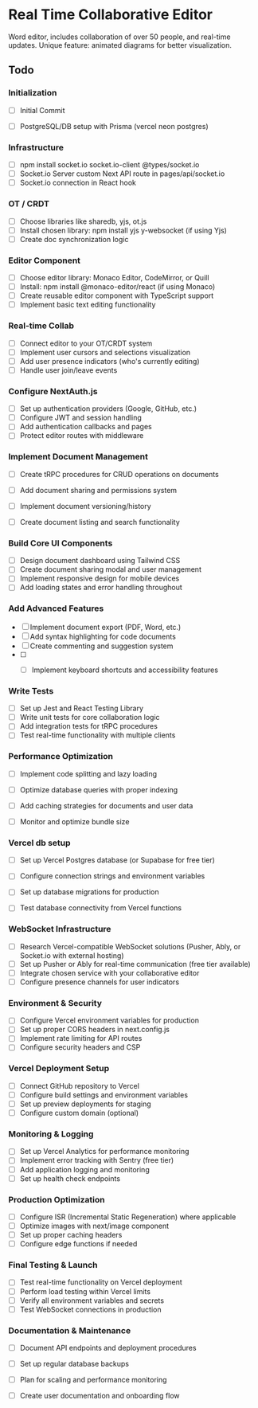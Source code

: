 # Real Time Collaborative Editor

Word editor, includes collaboration of over 50 people, and real-time updates. Unique feature: animated diagrams for better visualization.


## Todo

### Initialization
- [ ] Initial Commit
- [ ] PostgreSQL/DB setup with Prisma (vercel neon postgres)


### Infrastructure
- [ ] npm install socket.io socket.io-client @types/socket.io
- [ ] Socket.io Server custom Next API route in pages/api/socket.io
- [ ] Socket.io connection in React hook

### OT / CRDT
- [ ] Choose libraries like sharedb, yjs, ot.js
- [ ] Install chosen library: npm install yjs y-websocket (if using Yjs)
- [ ] Create doc synchronization logic

### Editor Component
- [ ] Choose editor library: Monaco Editor, CodeMirror, or Quill
- [ ] Install: npm install @monaco-editor/react (if using Monaco)
- [ ] Create reusable editor component with TypeScript support
- [ ] Implement basic text editing functionality

### Real-time Collab
- [ ] Connect editor to your OT/CRDT system
- [ ] Implement user cursors and selections visualization
- [ ] Add user presence indicators (who's currently editing)
- [ ] Handle user join/leave events

### Configure NextAuth.js

- [ ] Set up authentication providers (Google, GitHub, etc.)
- [ ] Configure JWT and session handling
- [ ] Add authentication callbacks and pages
- [ ] Protect editor routes with middleware

### Implement Document Management

- [ ] Create tRPC procedures for CRUD operations on documents
- [ ] Add document sharing and permissions system
- [ ] Implement document versioning/history
- [ ] Create document listing and search functionality


### Build Core UI Components

- [ ] Design document dashboard using Tailwind CSS
- [ ] Create document sharing modal and user management
- [ ] Implement responsive design for mobile devices
- [ ] Add loading states and error handling throughout

### Add Advanced Features

- [ ] Implement document export (PDF, Word, etc.)
- [ ] Add syntax highlighting for code documents
- [ ] Create commenting and suggestion system
- [ ] - [ ] Implement keyboard shortcuts and accessibility features


### Write Tests

- [ ] Set up Jest and React Testing Library
- [ ] Write unit tests for core collaboration logic
- [ ] Add integration tests for tRPC procedures
- [ ] Test real-time functionality with multiple clients

### Performance Optimization

- [ ] Implement code splitting and lazy loading
- [ ] Optimize database queries with proper indexing
- [ ] Add caching strategies for documents and user data
- [ ] Monitor and optimize bundle size


### Vercel db setup

- [ ] Set up Vercel Postgres database (or Supabase for free tier)
- [ ] Configure connection strings and environment variables
- [ ] Set up database migrations for production
- [ ] Test database connectivity from Vercel functions


### WebSocket Infrastructure

- [ ] Research Vercel-compatible WebSocket solutions (Pusher, Ably, or Socket.io with external hosting)
- [ ] Set up Pusher or Ably for real-time communication (free tier available)
- [ ] Integrate chosen service with your collaborative editor
- [ ] Configure presence channels for user indicators

### Environment & Security

- [ ] Configure Vercel environment variables for production
- [ ] Set up proper CORS headers in next.config.js
- [ ] Implement rate limiting for API routes
- [ ] Configure security headers and CSP

### Vercel Deployment Setup

- [ ] Connect GitHub repository to Vercel
- [ ] Configure build settings and environment variables
- [ ] Set up preview deployments for staging
- [ ] Configure custom domain (optional)

### Monitoring & Logging

- [ ] Set up Vercel Analytics for performance monitoring
- [ ] Implement error tracking with Sentry (free tier)
- [ ] Add application logging and monitoring
- [ ] Set up health check endpoints

### Production Optimization

- [ ] Configure ISR (Incremental Static Regeneration) where applicable
- [ ] Optimize images with next/image component
- [ ] Set up proper caching headers
- [ ] Configure edge functions if needed

### Final Testing & Launch

- [ ] Test real-time functionality on Vercel deployment
- [ ] Perform load testing within Vercel limits
- [ ] Verify all environment variables and secrets
- [ ] Test WebSocket connections in production

### Documentation & Maintenance

- [ ] Document API endpoints and deployment procedures
- [ ] Set up regular database backups
- [ ] Plan for scaling and performance monitoring
- [ ] Create user documentation and onboarding flow

